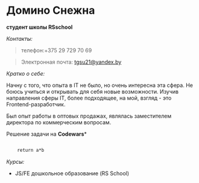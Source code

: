 # Домино Снежна 
**студент школы RSschool**

_Контакты:_

>телефон:+375 29 729 70 69

>Электронная почта: tgsu21@yandex.by

_Кратко о себе:_

Начну с того, что опыта в IT не было, но очень интересна эта сфера. Не боюсь учиться и открывать для себя новые возможности. Изучив направления сферы IT, более подходящее, на мой, взгляд - это Frontend-разработчик.

Был опыт работы в оптовых продажах, являлась заместителем директора по коммерческим вопросам. 

Решение задачи на **Codewars***  
```def multiply (a,b):

    return a*b
```

 *Курсы:*   
  * JS/FE дошкольное образование (RS School)